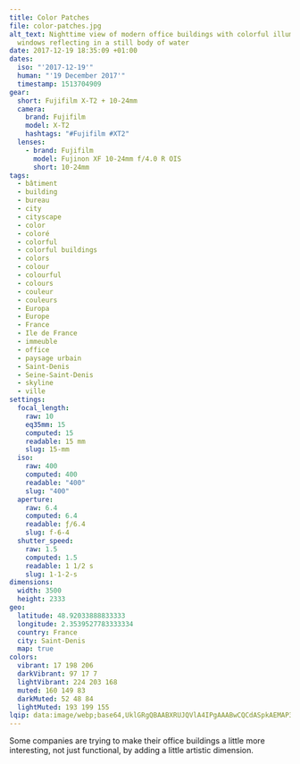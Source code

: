```yaml
---
title: Color Patches
file: color-patches.jpg
alt_text: Nighttime view of modern office buildings with colorful illuminated
  windows reflecting in a still body of water
date: 2017-12-19 18:35:09 +01:00
dates:
  iso: "'2017-12-19'"
  human: "'19 December 2017'"
  timestamp: 1513704909
gear:
  short: Fujifilm X-T2 + 10-24mm
  camera:
    brand: Fujifilm
    model: X-T2
    hashtags: "#Fujifilm #XT2"
  lenses:
    - brand: Fujifilm
      model: Fujinon XF 10-24mm f/4.0 R OIS
      short: 10-24mm
tags:
  - bâtiment
  - building
  - bureau
  - city
  - cityscape
  - color
  - coloré
  - colorful
  - colorful buildings
  - colors
  - colour
  - colourful
  - colours
  - couleur
  - couleurs
  - Europa
  - Europe
  - France
  - Ile de France
  - immeuble
  - office
  - paysage urbain
  - Saint-Denis
  - Seine-Saint-Denis
  - skyline
  - ville
settings:
  focal_length:
    raw: 10
    eq35mm: 15
    computed: 15
    readable: 15 mm
    slug: 15-mm
  iso:
    raw: 400
    computed: 400
    readable: "400"
    slug: "400"
  aperture:
    raw: 6.4
    computed: 6.4
    readable: ƒ/6.4
    slug: f-6-4
  shutter_speed:
    raw: 1.5
    computed: 1.5
    readable: 1 1/2 s
    slug: 1-1-2-s
dimensions:
  width: 3500
  height: 2333
geo:
  latitude: 48.92033888833333
  longitude: 2.3539527783333334
  country: France
  city: Saint-Denis
  map: true
colors:
  vibrant: 17 198 206
  darkVibrant: 97 17 7
  lightVibrant: 224 203 168
  muted: 160 149 83
  darkMuted: 52 48 84
  lightMuted: 193 199 155
lqip: data:image/webp;base64,UklGRgQBAABXRUJQVlA4IPgAAABwCQCdASpkAEMAP3GyzF20rymmqTgKkpAuCWUA0QtSmavOBkEU9h5IsiqfJpokuSAuXSFxxeYgoMzapivr/Mv/iTEumzCNCwFvXqPQ9wBojIQYzjAA/ur5ENmjzWaCqLgZjE2FDYJu0KFychIlOeJrMs1yWfJ5WoBLCBgZFlbN7NFOLNllzKTf8obCUtUuG49fh+fKxp0E80SyiET3EjLYqb4JqJQeriiLOopJMy2U5/HOjm1TogbePO19PEjgm17GdrXnZ4i93dKXnx0S48JU40+4rwRYfIdNMmWcXu9e9xNi6IU+vHqR4kllaIeYS5I4Z0NQAAAAAA==
---
```


Some companies are trying to make their office buildings a little more interesting, not just functional, by adding a little artistic dimension.
